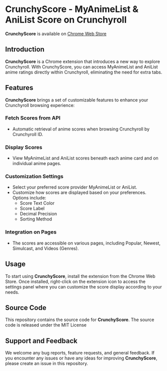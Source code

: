 # CrunchyScore - MyAnimeList & AniList Score on Crunchyroll
**CrunchyScore** is available on [Chrome Web Store](https://chrome.google.com/webstore/detail/crunchyscore/coiidbjimmeojgdkclafjccnhgenmmbi)

## Introduction
**CrunchyScore** is a Chrome extension that introduces a new way to explore Crunchyroll. 
With CrunchyScore, you can access MyAnimeList and AniList anime ratings directly within Crunchyroll, eliminating the need for extra tabs. 

## Features
**CrunchyScore** brings a set of customizable features to enhance your Crunchyroll browsing experience:

### Fetch Scores from API
- Automatic retrieval of anime scores when browsing Crunchyroll by Crunchyroll ID.
   
### Display Scores
- View MyAnimeList and AniList scores beneath each anime card and on individual anime pages.

### Customization Settings
- Select your preferred score provider MyAnimeList or AniList.
- Customize how scores are displayed based on your preferences. Options include:
  - Score Text Color
  - Score Label
  - Decimal Precision
  - Sorting Method

### Integration on Pages
- The scores are accessible on various pages, including Popular, Newest, Simulcast, and Videos (Genres).

## Usage
To start using **CrunchyScore**, install the extension from the Chrome Web Store. Once installed, right-click on the extension icon to access the settings panel where you can customize the score display according to your needs.

## Source Code
This repository contains the source code for **CrunchyScore**. 
The source code is released under the MIT License

## Support and Feedback
We welcome any bug reports, feature requests, and general feedback. If you encounter any issues or have any ideas for improving **CrunchyScore**, please create an issue in this repository.

